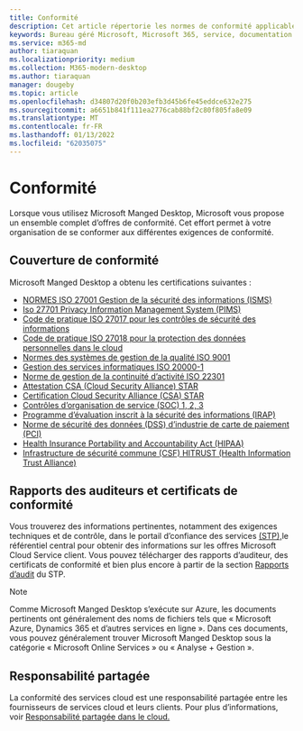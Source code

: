 ```yaml
---
title: Conformité
description: Cet article répertorie les normes de conformité applicables aux Microsoft Manged Desktop.
keywords: Bureau géré Microsoft, Microsoft 365, service, documentation
ms.service: m365-md
author: tiaraquan
ms.localizationpriority: medium
ms.collection: M365-modern-desktop
ms.author: tiaraquan
manager: dougeby
ms.topic: article
ms.openlocfilehash: d34807d20f0b203efb3d45b6fe45eddce632e275
ms.sourcegitcommit: a6651b841f111ea2776cab88bf2c80f805fa8e09
ms.translationtype: MT
ms.contentlocale: fr-FR
ms.lasthandoff: 01/13/2022
ms.locfileid: "62035075"
---
```

# <a name="compliance"></a>Conformité

Lorsque vous utilisez Microsoft Manged Desktop, Microsoft vous propose un ensemble complet d’offres de conformité. Cet effort permet à votre organisation de se conformer aux différentes exigences de conformité.

## <a name="compliance-coverage"></a>Couverture de conformité

Microsoft Manged Desktop a obtenu les certifications suivantes :

- [NORMES ISO 27001 Gestion de la sécurité des informations (ISMS)](/compliance/regulatory/offering-ISO-27001)
- [Iso 27701 Privacy Information Management System (PIMS)](/compliance/regulatory/offering-iso-27701)
- [Code de pratique ISO 27017 pour les contrôles de sécurité des informations](/compliance/regulatory/offering-ISO-27017)
- [Code de pratique ISO 27018 pour la protection des données personnelles dans le cloud](/compliance/regulatory/offering-ISO-27018)
- [Normes des systèmes de gestion de la qualité ISO 9001](/compliance/regulatory/offering-ISO-9001)
- [Gestion des services informatiques ISO 20000-1](/compliance/regulatory/offering-ISO-20000-1-2011)
- [Norme de gestion de la continuité d’activité ISO 22301](/compliance/regulatory/offering-ISO-22301)
- [Attestation CSA (Cloud Security Alliance) STAR](/compliance/regulatory/offering-CSA-STAR-Attestation)
- [Certification Cloud Security Alliance (CSA) STAR](/compliance/regulatory/offering-CSA-Star-Certification)
- [Contrôles d’organisation de service (SOC) 1, 2, 3](/compliance/regulatory/offering-SOC)
- [Programme d’évaluation inscrit à la sécurité des informations (IRAP)](/compliance/regulatory/offering-ccsl-irap-australia)
- [Norme de sécurité des données (DSS) d’industrie de carte de paiement (PCI)](/compliance/regulatory/offering-PCI-DSS)
- [Health Insurance Portability and Accountability Act (HIPAA)](/compliance/regulatory/offering-hipaa-hitech)
- [Infrastructure de sécurité commune (CSF) HITRUST (Health Information Trust Alliance)](/compliance/regulatory/offering-hitrust)


## <a name="auditor-reports-and-compliance-certificates"></a>Rapports des auditeurs et certificats de conformité

Vous trouverez des informations pertinentes, notamment des exigences techniques et de contrôle, dans le portail d’confiance des services [(STP),](https://servicetrust.microsoft.com/)le référentiel central pour obtenir des informations sur les offres Microsoft Cloud Service client. Vous pouvez télécharger des rapports d’auditeur, des certificats de conformité et bien plus encore à partir de la section [Rapports d’audit](https://servicetrust.microsoft.com/ViewPage/MSComplianceGuide) du STP.

> [!NOTE]
> Comme Microsoft Manged Desktop s’exécute sur Azure, les documents pertinents ont généralement des noms de fichiers tels que « Microsoft Azure, Dynamics 365 et d’autres services en ligne ». Dans ces documents, vous pouvez généralement trouver Microsoft Manged Desktop sous la catégorie « Microsoft Online Services » ou « Analyse + Gestion ».

## <a name="shared-responsibility"></a>Responsabilité partagée

La conformité des services cloud est une responsabilité partagée entre les fournisseurs de services cloud et leurs clients. Pour plus d’informations, voir [Responsabilité partagée dans le cloud.](/azure/security/fundamentals/shared-responsibility)